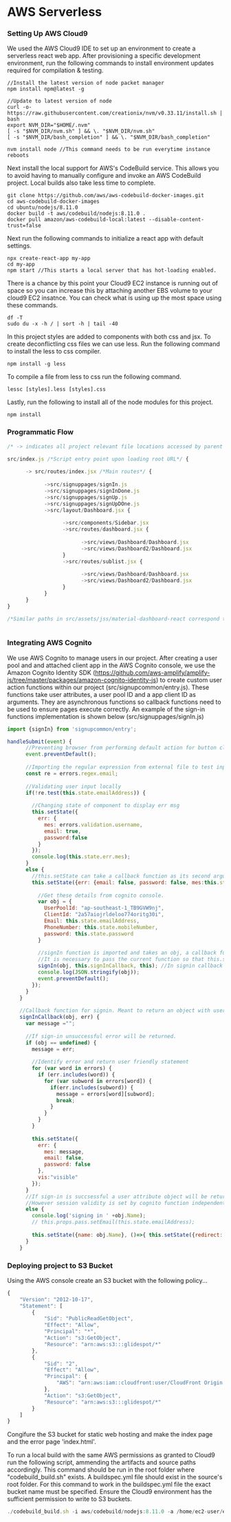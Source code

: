# AWS Serverless


### Setting Up AWS Cloud9
We used the AWS Cloud9 IDE to set up an environment to create a serverless react web app. After provisioning a specific development environment, run the following commands to install environment updates required for compilation & testing.
```
//Install the latest version of node packet manager
npm install npm@latest -g

//Update to latest version of node
curl -o- https://raw.githubusercontent.com/creationix/nvm/v0.33.11/install.sh | bash
export NVM_DIR="$HOME/.nvm"
[ -s "$NVM_DIR/nvm.sh" ] && \. "$NVM_DIR/nvm.sh"
[ -s "$NVM_DIR/bash_completion" ] && \. "$NVM_DIR/bash_completion"

nvm install node //This command needs to be run everytime instance reboots
```

Next install the local support for AWS's CodeBuild service. This allows you to avoid having to manually configure and invoke an AWS CodeBuild project. Local builds also take less time to complete. 
```
git clone https://github.com/aws/aws-codebuild-docker-images.git
cd aws-codebuild-docker-images
cd ubuntu/nodejs/8.11.0
docker build -t aws/codebuild/nodejs:8.11.0 .
docker pull amazon/aws-codebuild-local:latest --disable-content-trust=false
```

Next run the following commands to initialize a react app with default settings.
```
npx create-react-app my-app
cd my-app
npm start //This starts a local server that has hot-loading enabled.
```

There is a chance by this point your Cloud9 EC2 instance is running out of space so you can increase this by attaching another EBS volume to your cloud9 EC2 insatnce. You can check what is using up the most space using these commands.
```
df -T 
sudo du -x -h / | sort -h | tail -40
```

In this project styles are added to components with both css and jsx. To create deconflictling css files we can use less. Run the following command to install the less to css compiler.
```
npm install -g less
```

To compile a file from less to css run the following command.
```
lessc [styles].less [styles].css 
```

Lastly, run the following to install all of the node modules for this project.
```
npm install
```

### Programmatic Flow

```javascript
/* -> indicates all project relevant file locations accessed by parent path */

src/index.js /*Script entry point upon loading root URL*/ {
      
      -> src/routes/index.jsx /*Main routes*/ {
            
            ->src/signuppages/signIn.js
            ->src/signuppages/signInDone.js
            ->src/signuppages/signUp.js
            ->src/signuppages/signUpDOne.js
            ->src/layout/Dashboard.jsx {
            
                  ->src/components/Sidebar.jsx
                  ->src/routes/dashboard.jsx {
                  
                        ->src/views/Dashboard/Dashboard.jsx
                        ->src/views/Dashboard2/Dashboard.jsx
                  }
                  ->src/routes/sublist.jsx {
                        
                        ->src/views/Dashboard/Dashboard.jsx
                        ->src/views/Dashboard2/Dashboard.jsx
                  }
            }
      }
}

/*Similar paths in src/assets/jss/material-dashboard-react correspond to styles of components in src/components, src/views and src/layout*/
      
```

### Integrating AWS Cognito

We use AWS Cognito to manage users in our project. After creating a user pool and and attached client app in the AWS Cognito console, we use the Amazon Cognito Identity SDK (https://github.com/aws-amplify/amplify-js/tree/master/packages/amazon-cognito-identity-js) to create custom user action functions within our project (src/signupcommon/entry.js). These functions take user attributes, a user pool ID and a app client ID as arguments. They are asynchronous functions so callback functions need to be used to ensure pages execute correctly. An example of the sign-in functions implementation is shown below (src/signuppages/signIn.js)
```javascript
import {signIn} from 'signupcommon/entry';

handleSubmit(event) {
      //Preventing browser from performing default action for button click
      event.preventDefault();
      
      //Importing the regular expression from external file to test inputs.
      const re = errors.regex.email; 
      
      //Validating user input locally
      if(!re.test(this.state.emailAddress)) { 
      
        //Changing state of component to display err msg
        this.setState({ 
          err: {
            mes: errors.validation.username,
            email: true,
            password:false
          }
        });
        console.log(this.state.err.mes);
      }
      else {
        //this.setState can take a callback function as its second argument, whcih is called only after state is set.
        this.setState({err: {email: false, password: false, mes:this.state.err.mes}}, () => {
          
          //Get these details from cognito console.
          var obj = {
            UserPoolId: "ap-southeast-1_TB9GVW9nj",
            ClientId: "2a57aiojrldeloo774oritg30i",
            Email: this.state.emailAddress,
            PhoneNumber: this.state.mobileNumber,
            password: this.state.password
          }
          
          //signIn function is imported and takes an obj, a callback function and the current component as its arguments.
          //It is necessary to pass the current function so that this.setState can be called in the callback function.
          signIn(obj, this.signInCallback, this); //In signin callback 
          console.log(JSON.stringify(obj));
          event.preventDefault();
        });  
      }
    }
    
    //Callback function for signin. Meant to return an object with user attributes if sign-in successful.
    signInCallback(obj, err) {
      var message ="";
      
      //If sign-in unsuccessful error will be returned.
      if (obj == undefined) {
        message = err;
        
        //Identify error and return user friendly statement
        for (var word in errors) {
          if (err.includes(word)) {
            for (var subword in errors[word]) {
              if(err.includes(subword)) {
                message = errors[word][subword]; 
                break;
              }
            }
          }
        }
        
        this.setState({
          err: {
            mes: message,
            email: false,
            password: false
          },
          vis:"visible"
        });
      }
      //If sign-in is succsessful a user attribute object will be returned.
      //However session validity is set by cognito function independently in browser cache.
      else {
        console.log('signing in ' +obj.Name);
        // this.props.pass.setEmail(this.state.emailAddress);
      
        this.setState({name: obj.Name}, ()=>{ this.setState({redirect: true})});
      }
    }
```

### Deploying project to S3 Bucket

Using the AWS console create an S3 bucket with the following policy...
```javascript
{
    "Version": "2012-10-17",
    "Statement": [
        {
            "Sid": "PublicReadGetObject",
            "Effect": "Allow",
            "Principal": "*",
            "Action": "s3:GetObject",
            "Resource": "arn:aws:s3:::glidespot/*"
        },
        {
            "Sid": "2",
            "Effect": "Allow",
            "Principal": {
                "AWS": "arn:aws:iam::cloudfront:user/CloudFront Origin Access Identity E126T29NFER3GR"
            },
            "Action": "s3:GetObject",
            "Resource": "arn:aws:s3:::glidespot/*"
        }
    ]
}
```

Congifure the S3 bucket for static web hosting and make the index page and the error page 'index.html'.

To run a local build with the same AWS permissions as granted to Cloud9 run the following script, ammending the artifacts and source paths accordingly. This command should be run in the root folder where "codebuild_build.sh" exists. A buildspec.yml file should exist in the source's root folder. For this command to work in the buildspec.yml file the exact bucket name must be specified. Ensure the Cloud9 environment has the sufficient permission to write to S3 buckets.
```javascript
./codebuild_build.sh -i aws/codebuild/nodejs:8.11.0 -a /home/ec2-user/environment/artifacts -s /home/ec2-user/environment/signUpInt -c
```
